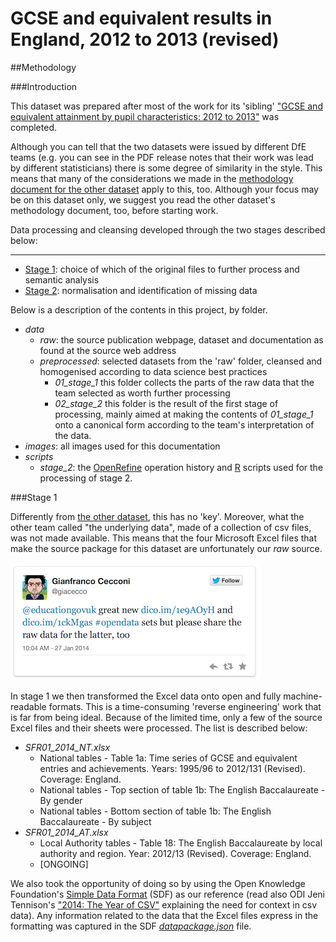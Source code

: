 GCSE and equivalent results in England, 2012 to 2013 (revised)
==============================================================

##Methodology

###Introduction

This dataset was prepared after most of the work for its 'sibling' ["GCSE and equivalent attainment by pupil characteristics: 2012 to 2013"](https://github.com/Digital-Contraptions-Imaginarium/GCSE-and-equivalent-attainment-by-pupil-characteristics-2012-to-2013) was completed. 

Although you can tell that the two datasets were issued by different DfE teams (e.g. you can see in the PDF release notes that their work was lead by different statisticians) there is some degree of similarity in the style. This means that many of the considerations we made in the [methodology document for the other dataset](https://github.com/Digital-Contraptions-Imaginarium/GCSE-and-equivalent-attainment-by-pupil-characteristics-2012-to-2013/blob/master/methodology.md) apply to this, too. Although your focus may be on this dataset only, we suggest you read the other dataset's methodology document, too, before starting work.

Data processing and cleansing developed through the two stages described below:

***********
- [Stage 1](#stage-1): choice of which of the original files to further process and semantic analysis
- [Stage 2](#stage-2): normalisation and identification of missing data

Below is a description of the contents in this project, by folder.
- *data*
    - *raw*: the source publication webpage, dataset and documentation as found at the source web address
    - *preprocessed*: selected datasets from the 'raw' folder, cleansed and homogenised according to data science best practices
    	- *01_stage_1* this folder collects the parts of the raw data that the team selected as worth further processing 
    	- *02_stage_2* this folder is the result of the first stage of processing, mainly aimed at making the contents of *01_stage_1* onto a canonical form according to the team's interpretation of the data. 
- *images*: all images used for this documentation
- *scripts*
	- *stage_2*: the [OpenRefine](http://openrefine.org/) operation history and [R](http://www.r-project.org/) scripts used for the processing of stage 2.

###Stage 1

Differently from [the other dataset](https://github.com/Digital-Contraptions-Imaginarium/GCSE-and-equivalent-attainment-by-pupil-characteristics-2012-to-2013), this has no 'key'. Moreover, what the other team called "the underlying data", made of a collection of csv files, was not made available. This means that the four Microsoft Excel files that make the source package for this dataset are unfortunately our *raw* source.

[![Giacecco asking for the raw data on Twitter](images/twitter1.png "Giacecco asking for the raw data on Twitter")](https://twitter.com/giacecco/status/427743908047884288)

In stage 1 we then transformed the Excel data onto open and fully machine-readable formats. This is a time-consuming 'reverse engineering' work that is far from being ideal. Because of the limited time, only a few of the source Excel files and their sheets were processed. The list is described below:

- *SFR01_2014_NT.xlsx*
	- National tables - Table 1a: Time series of GCSE and equivalent entries and achievements. Years: 1995/96 to 2012/131 (Revised). Coverage: England.
	- National tables - Top section of table 1b: The English Baccalaureate - By gender
	- National tables - Bottom section of table 1b: The English Baccalaureate - By subject
- *SFR01_2014_AT.xlsx*
	- Local Authority tables - Table 18: The English Baccalaureate by local authority and region. Year: 2012/13 (Revised). Coverage: England.
	- [ONGOING]

We also took the opportunity of doing so by using the Open Knowledge Foundation's [Simple Data Format](http://dataprotocols.org/simple-data-format/) (SDF) as our reference (read also ODI Jeni Tennison's ["2014: The Year of CSV"](http://theodi.org/blog/2014-the-year-of-csv) explaining the need for context in csv data). Any information related to the data that the Excel files express in the formatting was captured in the SDF [*datapackage.json*](/data/processed/01_stage_1/datapackage.json) file.





